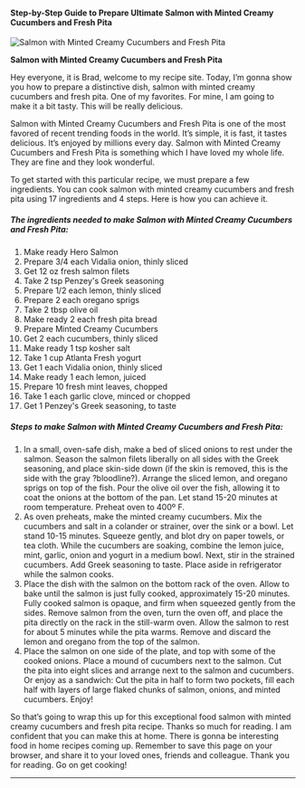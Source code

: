             

#### Step-by-Step Guide to Prepare Ultimate Salmon with Minted Creamy Cucumbers and Fresh Pita

![Salmon with Minted Creamy Cucumbers and Fresh Pita](https://img-global.cpcdn.com/recipes/6110682913177600/751x532cq70/salmon-with-minted-creamy-cucumbers-and-fresh-pita-recipe-main-photo.jpg)

**Salmon with Minted Creamy Cucumbers and Fresh Pita**

Hey everyone, it is Brad, welcome to my recipe site. Today, I’m gonna show you how to prepare a distinctive dish, salmon with minted creamy cucumbers and fresh pita. One of my favorites. For mine, I am going to make it a bit tasty. This will be really delicious.

Salmon with Minted Creamy Cucumbers and Fresh Pita is one of the most favored of recent trending foods in the world. It’s simple, it is fast, it tastes delicious. It’s enjoyed by millions every day. Salmon with Minted Creamy Cucumbers and Fresh Pita is something which I have loved my whole life. They are fine and they look wonderful.

To get started with this particular recipe, we must prepare a few ingredients. You can cook salmon with minted creamy cucumbers and fresh pita using 17 ingredients and 4 steps. Here is how you can achieve it.

##### The ingredients needed to make Salmon with Minted Creamy Cucumbers and Fresh Pita:

1.  Make ready Hero Salmon
2.  Prepare 3/4 each Vidalia onion, thinly sliced
3.  Get 12 oz fresh salmon filets
4.  Take 2 tsp Penzey's Greek seasoning
5.  Prepare 1/2 each lemon, thinly sliced
6.  Prepare 2 each oregano sprigs
7.  Take 2 tbsp olive oil
8.  Make ready 2 each fresh pita bread
9.  Prepare Minted Creamy Cucumbers
10.  Get 2 each cucumbers, thinly sliced
11.  Make ready 1 tsp kosher salt
12.  Take 1 cup Atlanta Fresh yogurt
13.  Get 1 each Vidalia onion, thinly sliced
14.  Make ready 1 each lemon, juiced
15.  Prepare 10 fresh mint leaves, chopped
16.  Take 1 each garlic clove, minced or chopped
17.  Get 1 Penzey's Greek seasoning, to taste

##### Steps to make Salmon with Minted Creamy Cucumbers and Fresh Pita:

1.  In a small, oven-safe dish, make a bed of sliced onions to rest under the salmon. Season the salmon filets liberally on all sides with the Greek seasoning, and place skin-side down (if the skin is removed, this is the side with the gray ?bloodline?). Arrange the sliced lemon, and oregano sprigs on top of the fish. Pour the olive oil over the fish, allowing it to coat the onions at the bottom of the pan. Let stand 15-20 minutes at room temperature. Preheat oven to 400º F.
2.  As oven preheats, make the minted creamy cucumbers. Mix the cucumbers and salt in a colander or strainer, over the sink or a bowl. Let stand 10-15 minutes. Squeeze gently, and blot dry on paper towels, or tea cloth. While the cucumbers are soaking, combine the lemon juice, mint, garlic, onion and yogurt in a medium bowl. Next, stir in the strained cucumbers. Add Greek seasoning to taste. Place aside in refrigerator while the salmon cooks.
3.  Place the dish with the salmon on the bottom rack of the oven. Allow to bake until the salmon is just fully cooked, approximately 15-20 minutes. Fully cooked salmon is opaque, and firm when squeezed gently from the sides. Remove salmon from the oven, turn the oven off, and place the pita directly on the rack in the still-warm oven. Allow the salmon to rest for about 5 minutes while the pita warms. Remove and discard the lemon and oregano from the top of the salmon.
4.  Place the salmon on one side of the plate, and top with some of the cooked onions. Place a mound of cucumbers next to the salmon. Cut the pita into eight slices and arrange next to the salmon and cucumbers. Or enjoy as a sandwich: Cut the pita in half to form two pockets, fill each half with layers of large flaked chunks of salmon, onions, and minted cucumbers. Enjoy!

So that’s going to wrap this up for this exceptional food salmon with minted creamy cucumbers and fresh pita recipe. Thanks so much for reading. I am confident that you can make this at home. There is gonna be interesting food in home recipes coming up. Remember to save this page on your browser, and share it to your loved ones, friends and colleague. Thank you for reading. Go on get cooking!

* * *